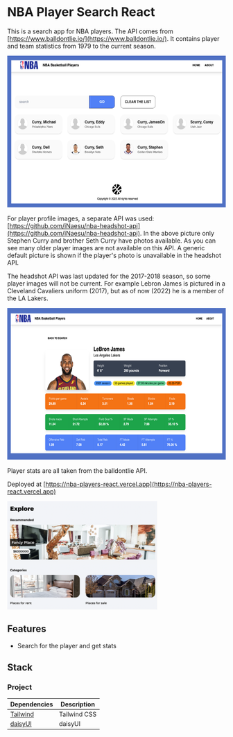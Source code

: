 # NBA Player Search React

This is a search app for NBA players.  The API comes from [https://www.balldontlie.io/](https://www.balldontlie.io/).  It contains player and team statistics from 1979 to the current season.

<img src="https://raw.githubusercontent.com/jtc27/nba-players-react/main/src/images/github-preview/a.png" height="350">

For player profile images, a separate API was used: [https://github.com/iNaesu/nba-headshot-api](https://github.com/iNaesu/nba-headshot-api).  In the above picture only Stephen Curry and brother Seth Curry have photos available.  As you can see many older player images are not available on this API.  A generic default picture is shown if the player's photo is unavailable in the headshot API.

The headshot API was last updated for the 2017-2018 season, so some player images will not be current.  For example Lebron James is pictured in a Cleveland Cavaliers uniform (2017), but as of now (2022) he is a member of the LA Lakers. 

<img src="https://raw.githubusercontent.com/jtc27/nba-players-react/main/src/images/github-preview/b.png" height="350">

Player stats are all taken from the balldontlie API.

Deployed at [https://nba-players-react.vercel.app](https://nba-players-react.vercel.app)


<img src="https://raw.githubusercontent.com/jtc27/housing-marketplace-react/main/src/housing-app.png" height="250">

## Features
* Search for the player and get stats

## Stack

### Project

| Dependencies  | Description |
| ------------- | ------------- |
|  [Tailwind](https://tailwindcss.com/)  | Tailwind CSS |
|  [daisyUI](https://daisyui.com/)  | daisyUI  |
 





